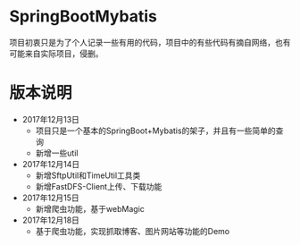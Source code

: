 # SpringBootMybatis
项目初衷只是为了个人记录一些有用的代码，项目中的有些代码有摘自网络，也有可能来自实际项目，侵删。

# 版本说明
* 2017年12月13日 
    * 项目只是一个基本的SpringBoot+Mybatis的架子，并且有一些简单的查询
    * 新增一些util
* 2017年12月14日 
    * 新增SftpUtil和TimeUtil工具类
    * 新增FastDFS-Client上传、下载功能
* 2017年12月15日
    * 新增爬虫功能，基于webMagic
* 2017年12月18日
    * 基于爬虫功能，实现抓取博客、图片网站等功能的Demo